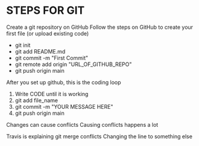 # STEPS FOR GIT

Create a git repository on GitHub Follow the steps on GitHub to create your first file (or upload existing code)

- git init
- git add README.md
- git commit -m "First Commit"
- git remote add origin "URL_OF_GITHUB_REPO"
- git push origin main

After you set up github, this is the coding loop

1. Write CODE until it is working
2. git add file_name
3. git commit -m "YOUR MESSAGE HERE"
4. git push origin main

Changes can cause conflicts
Causing conflicts happens a lot

Travis is explaining git merge conflicts
Changing the line to something else
